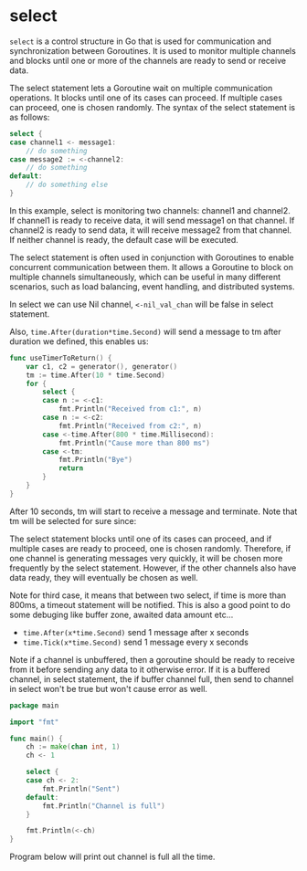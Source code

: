# select
`select` is a control structure in Go that is used for communication and synchronization between Goroutines. It is used to monitor multiple channels and blocks until one or more of the channels are ready to send or receive data.

The select statement lets a Goroutine wait on multiple communication operations. It blocks until one of its cases can proceed. If multiple cases can proceed, one is chosen randomly. The syntax of the select statement is as follows:
```go
select {
case channel1 <- message1:
    // do something
case message2 := <-channel2:
    // do something
default:
    // do something else
}
```
In this example, select is monitoring two channels: channel1 and channel2. If channel1 is ready to receive data, it will send message1 on that channel. If channel2 is ready to send data, it will receive message2 from that channel. If neither channel is ready, the default case will be executed.

The select statement is often used in conjunction with Goroutines to enable concurrent communication between them. It allows a Goroutine to block on multiple channels simultaneously, which can be useful in many different scenarios, such as load balancing, event handling, and distributed systems.

In select we can use Nil channel, `<-nil_val_chan` will be false in select statement.

Also, `time.After(duration*time.Second)` will send a message to tm after duration we defined, this enables us:
```go
func useTimerToReturn() {
    var c1, c2 = generator(), generator()
    tm := time.After(10 * time.Second)
    for {
        select {
		case n := <-c1:
            fmt.Println("Received from c1:", n)
		case n := <-c2:
            fmt.Println("Received from c2:", n)
        case <-time.After(800 * time.Millisecond):
            fmt.Println("Cause more than 800 ms")
        case <-tm:
            fmt.Println("Bye")
            return
        }
    }
}
```
After 10 seconds, tm will start to receive a message and terminate. Note that tm will be selected for sure since:

The select statement blocks until one of its cases can proceed, and if multiple cases are ready to proceed, one is chosen randomly. Therefore, if one channel is generating messages very quickly, it will be chosen more frequently by the select statement. However, if the other channels also have data ready, they will eventually be chosen as well.

Note for third case, it means that between two select, if time is more than 800ms, a timeout statement will be notified.
This is also a good point to do some debuging like buffer zone, awaited data amount etc...

- `time.After(x*time.Second)` send 1 message after x seconds
- `time.Tick(x*time.Second)` send 1 message every x seconds

Note if a channel is unbuffered, then a goroutine should be ready to receive from it before sending any data to it otherwise error.
If it is a buffered channel, in select statement, the if buffer channel full, then send to channel in select won't be true but won't cause error as well.
```go
package main

import "fmt"

func main() {
    ch := make(chan int, 1)
    ch <- 1

    select {
    case ch <- 2:
        fmt.Println("Sent")
    default:
        fmt.Println("Channel is full")
    }

    fmt.Println(<-ch)
}
```
Program below will print out channel is full all the time.